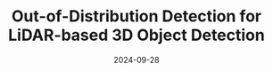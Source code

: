 ---
title: "Out-of-Distribution Detection for LiDAR-based 3D Object Detection"
collection: publications
permalink: /publication/2022-08-ood
excerpt: ''
date: 2024-09-28
venue: 'IEEE International Conference on Intelligent Transportation Systems (ITSC), 2022'
paperurl: 'https://arxiv.org/abs/2209.14435'
imgurl: 'ood.png'
show: true
authors:
  - name: Chengjie Huang
    link: https://uwaterloo.ca/waterloo-intelligent-systems-engineering-lab/contacts/chengjie-nick-huang
  - name: Van Duong Nguyen
    link: https://scholar.google.com/citations?user=h8FDFq0AAAAJ&hl=en
  - name: Vahdat Abdelzad
    link: https://uwaterloo.ca/waterloo-intelligent-systems-engineering-lab/contacts/vahdat-abdelzad
  - name: Christopher Gus Mannes
    link: https://www.linkedin.com/in/christopher-mannes-348356b9/
  - name: Luke Rowe
  - name: Benjamin Thérien
    link: https://bentherien.github.io
  - name: Rick Salay
    link: http://www.cs.utoronto.ca/~rsalay/
  - name: Krzysztof Czarnecki
    link: https://uwaterloo.ca/electrical-computer-engineering/profile/k2czarne
links:
  - name: paper
    link: https://arxiv.org/pdf/2209.14435
---